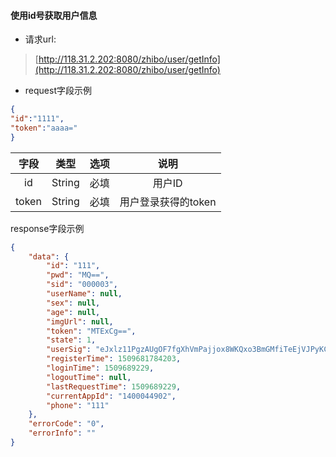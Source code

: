 #### 使用id号获取用户信息

* 请求url:

> [http://118.31.2.202:8080/zhibo/user/getInfo](http://118.31.2.202:8080/zhibo/user/getInfo)

* request字段示例

```json
{
"id":"1111",
"token":"aaaa="
}
```

| 字段 | 类型 | 选项 | 说明 |
| :---: | :---: | :---: | :---: |
| id | String | 必填 | 用户ID |
| token | String | 必填 | 用户登录获得的token |

response字段示例

```json
{
    "data": {
        "id": "111",
        "pwd": "MQ==",
        "sid": "000003",
        "userName": null,
        "sex": null,
        "age": null,
        "imgUrl": null,
        "token": "MTExCg==",
        "state": 1,
        "userSig": "eJxlz11PgzAUgOF7fgXhVmPajjox8WKQxo3BmGMfiTeEjVJPyKChFbYs-ncdamziuX3ek5NzsWzbdtZRepcfDs17rTN9ltyxH20HObd-KCUUWa6zUVv8Q36S0PIsLzVvB8SUUoKQ2UDBaw0l-BYYG6iKKhsufJv7teq6HiJmAmLAmG2CWRBub0Q3RVCpt1kSROf9s0yDl47hcd42e0WXfRHXMevcZAJsQn3Ur4WMhQa1iERZ*WmIwu1unixPq3HPyHwHr4vk6E83T8ZJDUf*8w7y7h88QjxDO94qaOohIAhTTEboOo71YX0Cq8pbxQ__",
        "registerTime": 1509681784203,
        "loginTime": 1509689229,
        "logoutTime": null,
        "lastRequestTime": 1509689229,
        "currentAppId": "1400044902",
        "phone": "111"
    },
    "errorCode": "0",
    "errorInfo": ""
}
```



